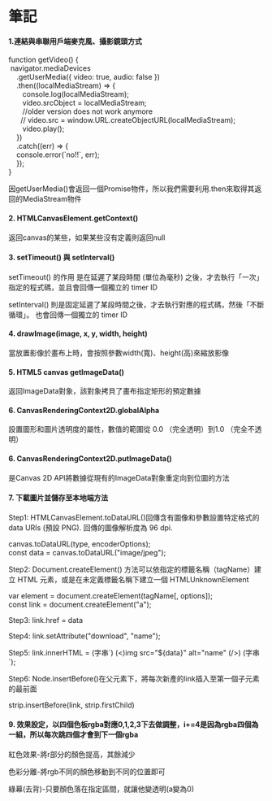 <h1><b>筆記</b></h1>

<h4><b>1.連結與串聯用戶端麥克風、攝影鏡頭方式</b></h4>
<p>function getVideo() { <br>
  &nbspnavigator.mediaDevices<br>
    &nbsp&nbsp&nbsp&nbsp.getUserMedia({ video: true, audio: false })<br>
   &nbsp &nbsp&nbsp.then((localMediaStream) => {<br>
     &nbsp &nbsp&nbsp&nbsp&nbsp&nbspconsole.log(localMediaStream);<br>
      &nbsp &nbsp&nbsp&nbsp&nbsp&nbspvideo.srcObject = localMediaStream;<br>
      &nbsp&nbsp&nbsp&nbsp &nbsp&nbsp//older version does not work anymore<br>
      &nbsp&nbsp &nbsp&nbsp // video.src = window.URL.createObjectURL(localMediaStream);<br>
      &nbsp &nbsp&nbsp&nbsp&nbsp&nbspvideo.play();<br>
     &nbsp &nbsp&nbsp})<br>
    &nbsp &nbsp&nbsp.catch((err) => {<br>
      &nbsp &nbsp&nbspconsole.error(`no!!`, err);<br>
    &nbsp &nbsp&nbsp});<br>
}</p>

<p>因getUserMedia()會返回一個Promise物件，所以我們需要利用.then來取得其返回的MediaStream物件</p>

<h4><b>2. HTMLCanvasElement.getContext()</b></h4>
<p>返回canvas的某些，如果某些沒有定義則返回null</p>

<h4><b>3. setTimeout() 與 setInterval()</b></h4>
<p>setTimeout() 的作用 是在延遲了某段時間 (單位為毫秒) 之後，才去執行「一次」指定的程式碼，並且會回傳一個獨立的 timer ID</p>
<p>setInterval() 則是固定延遲了某段時間之後，才去執行對應的程式碼，然後「不斷循環」。 也會回傳一個獨立的 timer ID</p>

<h4><b>4. drawImage(image, x, y, width, height)</b></h4>
<p>當放置影像於畫布上時，會按照參數width(寬)、height(高)來縮放影像</p>

<h4><b>5. HTML5 canvas getImageData()</b></h4>
<p>返回ImageData對象，該對象拷貝了畫布指定矩形的預定數據</p>

<h4><b>6. CanvasRenderingContext2D.globalAlpha</b></h4>
<p>設置圖形和圖片透明度的屬性，數值的範圍從 0.0 （完全透明）到1.0 （完全不透明）</p>

<h4><b>6. CanvasRenderingContext2D.putImageData()</b></h4>
<p>是Canvas 2D API將數據從現有的ImageData對象重定向到位圖的方法</p>

<h4><b>7. 下載圖片並儲存至本地端方法</b></h4>
<p>Step1: HTMLCanvasElement.toDataURL()回傳含有圖像和參數設置特定格式的 data URIs (預設 PNG). 回傳的圖像解析度為 96 dpi.</p>
canvas.toDataURL(type, encoderOptions);<br>
const data = canvas.toDataURL("image/jpeg");

<p>Step2: Document.createElement() 方法可以依指定的標籤名稱（tagName）建立 HTML 元素，或是在未定義標籤名稱下建立一個 HTMLUnknownElement</p>
var element = document.createElement(tagName[, options]);<br>
const link = document.createElement("a");

<p>Step3: link.href = data</p>
<p>Step4: link.setAttribute("download", "name");</p>
<p>Step5: link.innerHTML = (字串`) (<)img src="${data}" alt="name" (/>) (字串`);</p>
<p>Step6: Node.insertBefore()在父元素下，將每次新產的link插入至第一個子元素的最前面</p>
strip.insertBefore(link, strip.firstChild)

<h4><b>9. 效果設定，以四個色板rgba對應0,1,2,3下去做調整，i+=4是因為rgba四個為一組，所以每次跳四個才會到下一個rgba</b></h4>
<p>紅色效果-將r部分的顏色提高，其餘減少</p>
<p>色彩分離-將rgb不同的顏色移動到不同的位置即可</p>
<p>綠幕(去背)-只要顏色落在指定區間，就讓他變透明(a變為0)</p>
